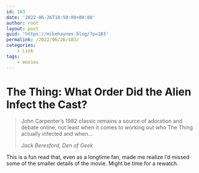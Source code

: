 ```yaml
---
id: 183
date: '2022-06-26T18:50:00+00:00'
author: root
layout: post
guid: 'https://mikehaynes.blog/?p=183'
permalink: /2022/06/26/183/
categories:
    - Link
tags:
    - movies
---
```


# The Thing: What Order Did the Alien Infect the Cast?

> John Carpenter’s 1982 classic remains a source of adoration and debate online, not least when it comes to working out who The Thing actually infected and when…
> 
> <cite>Jack Beresford, Den of Geek</cite>

This is a fun read that, even as a longtime fan, made me realize I’d missed some of the smaller details of the movie. Might be time for a rewatch.